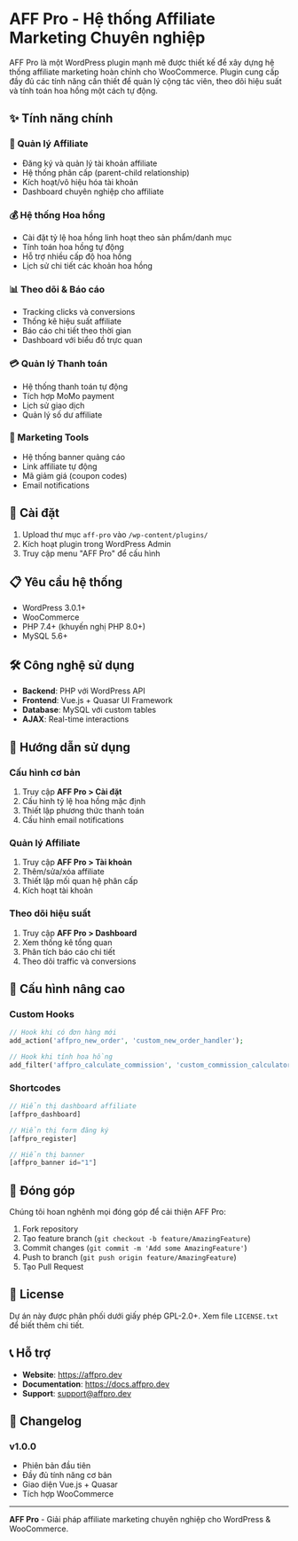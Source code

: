 # AFF Pro - Hệ thống Affiliate Marketing Chuyên nghiệp

AFF Pro là một WordPress plugin mạnh mẽ được thiết kế để xây dựng hệ thống affiliate marketing hoàn chỉnh cho WooCommerce. Plugin cung cấp đầy đủ các tính năng cần thiết để quản lý cộng tác viên, theo dõi hiệu suất và tính toán hoa hồng một cách tự động.

## ✨ Tính năng chính

### 🎯 Quản lý Affiliate
- Đăng ký và quản lý tài khoản affiliate
- Hệ thống phân cấp (parent-child relationship)
- Kích hoạt/vô hiệu hóa tài khoản
- Dashboard chuyên nghiệp cho affiliate

### 💰 Hệ thống Hoa hồng
- Cài đặt tỷ lệ hoa hồng linh hoạt theo sản phẩm/danh mục
- Tính toán hoa hồng tự động
- Hỗ trợ nhiều cấp độ hoa hồng
- Lịch sử chi tiết các khoản hoa hồng

### 📊 Theo dõi & Báo cáo
- Tracking clicks và conversions
- Thống kê hiệu suất affiliate
- Báo cáo chi tiết theo thời gian
- Dashboard với biểu đồ trực quan

### 💳 Quản lý Thanh toán
- Hệ thống thanh toán tự động
- Tích hợp MoMo payment
- Lịch sử giao dịch
- Quản lý số dư affiliate

### 🎨 Marketing Tools
- Hệ thống banner quảng cáo
- Link affiliate tự động
- Mã giảm giá (coupon codes)
- Email notifications

## 🚀 Cài đặt

1. Upload thư mục `aff-pro` vào `/wp-content/plugins/`
2. Kích hoạt plugin trong WordPress Admin
3. Truy cập menu "AFF Pro" để cấu hình

## 📋 Yêu cầu hệ thống

- WordPress 3.0.1+
- WooCommerce
- PHP 7.4+ (khuyến nghị PHP 8.0+)
- MySQL 5.6+

## 🛠️ Công nghệ sử dụng

- **Backend**: PHP với WordPress API
- **Frontend**: Vue.js + Quasar UI Framework
- **Database**: MySQL với custom tables
- **AJAX**: Real-time interactions

## 📖 Hướng dẫn sử dụng

### Cấu hình cơ bản
1. Truy cập **AFF Pro > Cài đặt**
2. Cấu hình tỷ lệ hoa hồng mặc định
3. Thiết lập phương thức thanh toán
4. Cấu hình email notifications

### Quản lý Affiliate
1. Truy cập **AFF Pro > Tài khoản**
2. Thêm/sửa/xóa affiliate
3. Thiết lập mối quan hệ phân cấp
4. Kích hoạt tài khoản

### Theo dõi hiệu suất
1. Truy cập **AFF Pro > Dashboard**
2. Xem thống kê tổng quan
3. Phân tích báo cáo chi tiết
4. Theo dõi traffic và conversions

## 🔧 Cấu hình nâng cao

### Custom Hooks
```php
// Hook khi có đơn hàng mới
add_action('affpro_new_order', 'custom_new_order_handler');

// Hook khi tính hoa hồng
add_filter('affpro_calculate_commission', 'custom_commission_calculator');
```

### Shortcodes
```php
// Hiển thị dashboard affiliate
[affpro_dashboard]

// Hiển thị form đăng ký
[affpro_register]

// Hiển thị banner
[affpro_banner id="1"]
```

## 🤝 Đóng góp

Chúng tôi hoan nghênh mọi đóng góp để cải thiện AFF Pro:

1. Fork repository
2. Tạo feature branch (`git checkout -b feature/AmazingFeature`)
3. Commit changes (`git commit -m 'Add some AmazingFeature'`)
4. Push to branch (`git push origin feature/AmazingFeature`)
5. Tạo Pull Request

## 📝 License

Dự án này được phân phối dưới giấy phép GPL-2.0+. Xem file `LICENSE.txt` để biết thêm chi tiết.

## 📞 Hỗ trợ

- **Website**: https://affpro.dev
- **Documentation**: https://docs.affpro.dev
- **Support**: support@affpro.dev

## 🔄 Changelog

### v1.0.0
- Phiên bản đầu tiên
- Đầy đủ tính năng cơ bản
- Giao diện Vue.js + Quasar
- Tích hợp WooCommerce

---

**AFF Pro** - Giải pháp affiliate marketing chuyên nghiệp cho WordPress & WooCommerce.